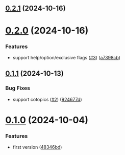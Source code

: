 ## [0.2.1](https://github.com/cristiand391/oclif-carapace-spec-plugin/compare/0.2.0...0.2.1) (2024-10-16)



# [0.2.0](https://github.com/cristiand391/oclif-carapace-spec-plugin/compare/0.1.1...0.2.0) (2024-10-16)


### Features

* support help/option/exclusive flags ([#3](https://github.com/cristiand391/oclif-carapace-spec-plugin/issues/3)) ([a7398cb](https://github.com/cristiand391/oclif-carapace-spec-plugin/commit/a7398cb1a24bba0c7019b34ac9c4f8ca510a8d2b))



## [0.1.1](https://github.com/cristiand391/oclif-carapace-spec-plugin/compare/0.1.0...0.1.1) (2024-10-13)


### Bug Fixes

* support cotopics ([#2](https://github.com/cristiand391/oclif-carapace-spec-plugin/issues/2)) ([924677d](https://github.com/cristiand391/oclif-carapace-spec-plugin/commit/924677d0eea1f01506d3bb76878cfdcfc56549ee))



# [0.1.0](https://github.com/cristiand391/oclif-carapace-spec-plugin/compare/48346bded302b5ee3fbbd9c943eb111014984a28...0.1.0) (2024-10-04)


### Features

* first version ([48346bd](https://github.com/cristiand391/oclif-carapace-spec-plugin/commit/48346bded302b5ee3fbbd9c943eb111014984a28))



